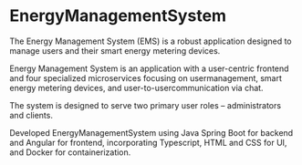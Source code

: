 # EnergyManagementSystem
The Energy Management System (EMS) is a robust application designed to manage users and their smart energy metering devices.

Energy Management System is an application with a user-centric frontend and four specialized microservices focusing on usermanagement, smart energy metering devices, and user-to-usercommunication via chat. 

The system is designed to serve two primary user roles – administrators and clients. 

Developed EnergyManagementSystem using Java Spring Boot for backend and Angular for frontend, incorporating Typescript, HTML and CSS for UI, and Docker for containerization.
